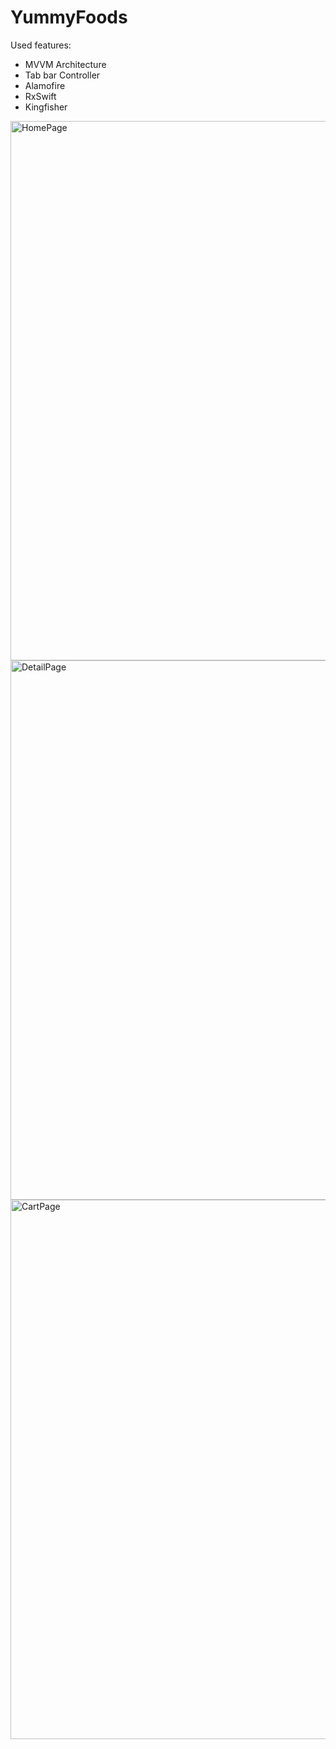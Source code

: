 # YummyFoods
Used features:
- MVVM Architecture
- Tab bar Controller
- Alamofire
- RxSwift
- Kingfisher

<img width="863" alt="HomePage" src="https://user-images.githubusercontent.com/110349755/209433142-994e943f-9b39-4b6e-b5af-f143dcebaa91.png">

<img width="863" alt="DetailPage" src="https://user-images.githubusercontent.com/110349755/209433144-9adbe360-8997-4741-b534-dae448e7ea27.png">

<img width="863" alt="CartPage" src="https://user-images.githubusercontent.com/110349755/209433146-11a0a445-d2fd-490d-b16d-9b2cc26a22e2.png">
